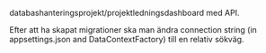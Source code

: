 databashanteringsprojekt/projektledningsdashboard med API.

Efter att ha skapat migrationer ska man ändra connection string (in appsettings.json and DataContextFactory) till en relativ sökväg.

